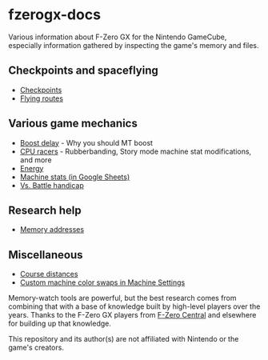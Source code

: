 # fzerogx-docs

Various information about F-Zero GX for the Nintendo GameCube, especially information gathered by inspecting the game's memory and files.

## Checkpoints and spaceflying

- [Checkpoints](checkpoints/index.md)
- [Flying routes](flying/index.md)

## Various game mechanics

- [Boost delay](mechanics/boost_delay.md) - Why you should MT boost
- [CPU racers](mechanics/cpus.md) - Rubberbanding, Story mode machine stat modifications, and more
- [Energy](mechanics/energy.md)
- [Machine stats (in Google Sheets)](https://docs.google.com/spreadsheets/d/133Xsq-KV3lpfk9SS4_L84WV-JuXHOR8_GlFZRnskkSU/edit)
- [Vs. Battle handicap](mechanics/versus_handicap.md)

## Research help

- [Memory addresses](addresses/index.md)

## Miscellaneous

- [Course distances](miscellaneous/course_distances.md)
- [Custom machine color swaps in Machine Settings](miscellaneous/custom_color_swaps.md)

Memory-watch tools are powerful, but the best research comes from combining that with a base of knowledge built by high-level players over the years. Thanks to the F-Zero GX players from [F-Zero Central](http://fzerocentral.org/) and elsewhere for building up that knowledge.

This repository and its author(s) are not affiliated with Nintendo or the game's creators.
